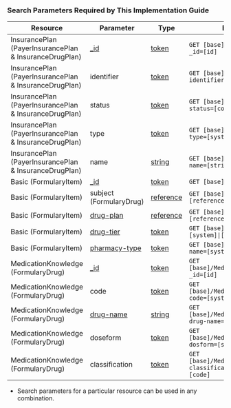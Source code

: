 <a name="Search Parameters Required By This Implementation Guide"></a>
### Search Parameters Required by This Implementation Guide
<table class="grid">
	<thead>
		<tr>
			<th>Resource</th>
			<th>Parameter</th>
			<th>Type</th>
			<th>Example</th>
		</tr>
	</thead>
	<tbody>
		<tr>
			<td>InsurancePlan (PayerInsurancePlan & InsuranceDrugPlan)</td>
			<td><a href="http://hl7.org/fhir/R4/search.html">_id</a></td>
			<td><a href="https://www.hl7.org/fhir/search.html#token">token</a></td>
			<td><code class="highlighter-rouge">GET [base]/InsurancePlan?_id=[id]</code></td>
		</tr>
  		<tr>
			<td>InsurancePlan (PayerInsurancePlan & InsuranceDrugPlan)</td>
			<td>identifier</td>
			<td><a href="https://www.hl7.org/fhir/search.html#token">token</a></td>
			<td><code class="highlighter-rouge">GET [base]/InsurancePlan?identifier=[system]|[code]</code></td>
		</tr>
		<tr>
			<td>InsurancePlan (PayerInsurancePlan & InsuranceDrugPlan)</td>
			<td>status</td>
			<td><a href="https://www.hl7.org/fhir/search.html#token">token</a></td>
			<td><code class="highlighter-rouge">GET [base]/InsurancePlan?status=[code]</code></td>
		</tr>
		<tr>
			<td>InsurancePlan (PayerInsurancePlan & InsuranceDrugPlan)</td>
			<td>type</td>
			<td><a href="https://www.hl7.org/fhir/search.html#token">token</a></td>
			<td><code class="highlighter-rouge">GET [base]/InsurancePlan?type=[system]|[code]</code></td>
		</tr>	
		<tr>
			<td>InsurancePlan (PayerInsurancePlan & InsuranceDrugPlan)</td>
			<td>name</td>
			<td><a href="https://www.hl7.org/fhir/search.html#string">string</a></td>
			<td><code class="highlighter-rouge">GET [base]/InsurancePlan?name=[string]</code></td>
		</tr>
		<tr>
			<td>Basic (FormularyItem)</td>
			<td><a href="http://hl7.org/fhir/R4/search.html">_id</a></td>
			<td><a href="https://www.hl7.org/fhir/search.html#token">token</a></td>
			<td><code class="highlighter-rouge">GET [base]/Basic?_id=[id]</code></td>
		</tr>
		<tr>
			<td>Basic (FormularyItem)</td>
			<td>subject (FormularyDrug)</td>
			<td><a href="https://www.hl7.org/fhir/search.html#string">reference</a></td>
			<td><code class="highlighter-rouge">GET [base]/subject?=[reference]</code></td>
		</tr>
		<tr>
			<td>Basic (FormularyItem)</td>
			<td><a href="SearchParameter-drug-plan.html">drug-plan</a></td>
			<td><a href="https://www.hl7.org/fhir/search.html#reference">reference</a></td>
			<td><code class="highlighter-rouge">GET [base]/Basic?drug-plan=[reference]</code></td>
		</tr>
		<tr>
			<td>Basic (FormularyItem)</td>
			<td><a href="SearchParameter-drug-tier.html">drug-tier</a></td>
			<td><a href="https://www.hl7.org/fhir/search.html#string">token</a></td>
			<td><code class="highlighter-rouge">GET [base]/Basic?drug-tier=[system]|[code]</code></td>
		</tr>
		<tr>
			<td>Basic (FormularyItem)</td>
			<td><a href="SearchParameter-pharmacy-type.html">pharmacy-type</a></td>
			<td><a href="https://www.hl7.org/fhir/search.html#string">token</a></td>
			<td><code class="highlighter-rouge">GET [base]/pharmacy-type?name=[system]|[code]</code></td>
		</tr>
		<tr>
			<td>MedicationKnowledge (FormularyDrug)</td>
			<td><a href="http://hl7.org/fhir/R4/search.html">_id</a></td>
			<td><a href="https://www.hl7.org/fhir/search.html#token">token</a></td>
			<td><code class="highlighter-rouge">GET [base]/MedicationKnowledge?_id=[id]</code></td>
		</tr>
		<tr>
			<td>MedicationKnowledge (FormularyDrug)</td>
			<td>code</td>
			<td><a href="https://www.hl7.org/fhir/search.html#token">token</a></td>
			<td><code class="highlighter-rouge">GET [base]/MedicationKnowledge?code=[system]|[code]</code></td>
		</tr>
		<tr>
			<td>MedicationKnowledge (FormularyDrug)</td>
			<td><a href="SearchParameter-drug-name.html">drug-name</a></td>
			<td><a href="https://www.hl7.org/fhir/search.html#string">string</a></td>
			<td><code class="highlighter-rouge">GET [base]/MedicationKnowledge?drug-name=[string]</code></td>
		</tr>
		<tr>
			<td>MedicationKnowledge (FormularyDrug)</td>
			<td>doseform</td>
			<td><a href="https://www.hl7.org/fhir/search.html#token">token</a></td>
			<td><code class="highlighter-rouge">GET [base]/MedicationKnowledge?dosform=[system|code]</code></td>
		</tr>
		<tr>
			<td>MedicationKnowledge (FormularyDrug)</td>
			<td>classification</td>
			<td><a href="https://www.hl7.org/fhir/search.html#token">token</a></td>
			<td><code class="highlighter-rouge">GET [base]/MedicationKnowledge?classification=[system]|[code]</code></td>
		</tr>
	</tbody>
</table>
<p>
<ul>
  <li>
    Search parameters for a particular resource can be used in any combination.
  </li>
</ul>	
</p>
